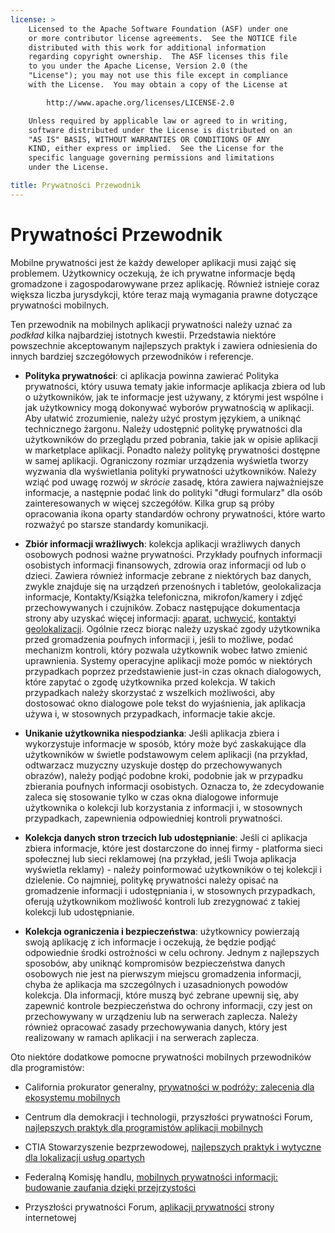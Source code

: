 ```yaml
---
license: >
    Licensed to the Apache Software Foundation (ASF) under one
    or more contributor license agreements.  See the NOTICE file
    distributed with this work for additional information
    regarding copyright ownership.  The ASF licenses this file
    to you under the Apache License, Version 2.0 (the
    "License"); you may not use this file except in compliance
    with the License.  You may obtain a copy of the License at

        http://www.apache.org/licenses/LICENSE-2.0

    Unless required by applicable law or agreed to in writing,
    software distributed under the License is distributed on an
    "AS IS" BASIS, WITHOUT WARRANTIES OR CONDITIONS OF ANY
    KIND, either express or implied.  See the License for the
    specific language governing permissions and limitations
    under the License.

title: Prywatności Przewodnik
---
```


# Prywatności Przewodnik

Mobilne prywatności jest że każdy deweloper aplikacji musi zająć się problemem. Użytkownicy oczekują, że ich prywatne informacje będą gromadzone i zagospodarowywane przez aplikację. Również istnieje coraz większa liczba jurysdykcji, które teraz mają wymagania prawne dotyczące prywatności mobilnych.

Ten przewodnik na mobilnych aplikacji prywatności należy uznać za *podkład* kilka najbardziej istotnych kwestii. Przedstawia niektóre powszechnie akceptowanym najlepszych praktyk i zawiera odniesienia do innych bardziej szczegółowych przewodników i referencje.

*   **Polityka prywatności**: ci aplikacja powinna zawierać Polityka prywatności, który usuwa tematy jakie informacje aplikacja zbiera od lub o użytkowników, jak te informacje jest używany, z którymi jest wspólne i jak użytkownicy mogą dokonywać wyborów prywatnością w aplikacji. Aby ułatwić zrozumienie, należy użyć prostym językiem, a uniknąć technicznego żargonu. Należy udostępnić politykę prywatności dla użytkowników do przeglądu przed pobrania, takie jak w opisie aplikacji w marketplace aplikacji. Ponadto należy politykę prywatności dostępne w samej aplikacji. Ograniczony rozmiar urządzenia wyświetla tworzy wyzwania dla wyświetlania polityki prywatności użytkowników. Należy wziąć pod uwagę rozwój *w skrócie* zasadę, która zawiera najważniejsze informacje, a następnie podać link do polityki "długi formularz" dla osób zainteresowanych w więcej szczegółów. Kilka grup są próby opracowania ikona oparty standardów ochrony prywatności, które warto rozważyć po starsze standardy komunikacji.

*   **Zbiór informacji wrażliwych**: kolekcja aplikacji wrażliwych danych osobowych podnosi ważne prywatności. Przykłady poufnych informacji osobistych informacji finansowych, zdrowia oraz informacji od lub o dzieci. Zawiera również informacje zebrane z niektórych baz danych, zwykle znajduje się na urządzeń przenośnych i tabletów, geolokalizacja informacje, Kontakty/Książka telefoniczna, mikrofon/kamery i zdjęć przechowywanych i czujników. Zobacz następujące dokumentacja strony aby uzyskać więcej informacji: [aparat][1], [uchwycić][2], [kontakty][3]i [geolokalizacji][4]. Ogólnie rzecz biorąc należy uzyskać zgody użytkownika przed gromadzenia poufnych informacji i, jeśli to możliwe, podać mechanizm kontroli, który pozwala użytkownik wobec łatwo zmienić uprawnienia. Systemy operacyjne aplikacji może pomóc w niektórych przypadkach poprzez przedstawienie just-in czas oknach dialogowych, które zapytać o zgodę użytkownika przed kolekcja. W takich przypadkach należy skorzystać z wszelkich możliwości, aby dostosować okno dialogowe pole tekst do wyjaśnienia, jak aplikacja używa i, w stosownych przypadkach, informacje takie akcje.

*   **Unikanie użytkownika niespodzianka**: Jeśli aplikacja zbiera i wykorzystuje informacje w sposób, który może być zaskakujące dla użytkowników w świetle podstawowym celem aplikacji (na przykład, odtwarzacz muzyczny uzyskuje dostęp do przechowywanych obrazów), należy podjąć podobne kroki, podobnie jak w przypadku zbierania poufnych informacji osobistych. Oznacza to, że zdecydowanie zaleca się stosowanie tylko w czas okna dialogowe informuje użytkownika o kolekcji lub korzystania z informacji i, w stosownych przypadkach, zapewnienia odpowiedniej kontroli prywatności.

*   **Kolekcja danych stron trzecich lub udostępnianie**: Jeśli ci aplikacja zbiera informacje, które jest dostarczone do innej firmy - platforma sieci społecznej lub sieci reklamowej (na przykład, jeśli Twoja aplikacja wyświetla reklamy) - należy poinformować użytkowników o tej kolekcji i dzielenie. Co najmniej, politykę prywatności należy opisać na gromadzenie informacji i udostępniania i, w stosownych przypadkach, oferują użytkownikom możliwość kontroli lub zrezygnować z takiej kolekcji lub udostępnianie.

*   **Kolekcja ograniczenia i bezpieczeństwa**: użytkownicy powierzają swoją aplikację z ich informacje i oczekują, że będzie podjąć odpowiednie środki ostrożności w celu ochrony. Jednym z najlepszych sposobów, aby uniknąć kompromisów bezpieczeństwa danych osobowych nie jest na pierwszym miejscu gromadzenia informacji, chyba że aplikacja ma szczególnych i uzasadnionych powodów kolekcja. Dla informacji, które muszą być zebrane upewnij się, aby zapewnić kontrole bezpieczeństwa do ochrony informacji, czy jest on przechowywany w urządzeniu lub na serwerach zaplecza. Należy również opracować zasady przechowywania danych, który jest realizowany w ramach aplikacji i na serwerach zaplecza.

 [1]: cordova_camera_camera.md.html
 [2]: cordova_media_capture_capture.md.html
 [3]: cordova_contacts_contacts.md.html
 [4]: cordova_geolocation_geolocation.md.html

Oto niektóre dodatkowe pomocne prywatności mobilnych przewodników dla programistów:

*   California prokurator generalny, [prywatności w podróży: zalecenia dla ekosystemu mobilnych][5]

*   Centrum dla demokracji i technologii, przyszłości prywatności Forum, [najlepszych praktyk dla programistów aplikacji mobilnych][6]

*   CTIA Stowarzyszenie bezprzewodowej, [najlepszych praktyk i wytyczne dla lokalizacji usług opartych][7]

*   Federalną Komisję handlu, [mobilnych prywatności informacji: budowanie zaufania dzięki przejrzystości][8]

*   Przyszłości prywatności Forum, [aplikacji prywatności][9] strony internetowej

 [5]: http://oag.ca.gov/sites/all/files/pdfs/privacy/privacy_on_the_go.pdf
 [6]: http://www.futureofprivacy.org/wp-content/uploads/Best-Practices-for-Mobile-App-Developers_Final.pdf
 [7]: http://www.ctia.org/business_resources/wic/index.cfm/AID/11300
 [8]: http://www.ftc.gov/os/2013/02/130201mobileprivacyreport.pdf
 [9]: http://www.applicationprivacy.org